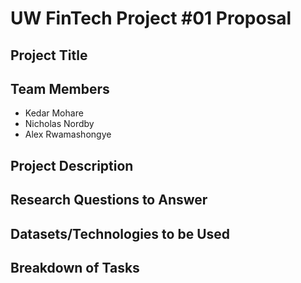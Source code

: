 # UW FinTech Project #01 Proposal 

## Project Title

## Team Members
* Kedar Mohare
* Nicholas Nordby 
* Alex Rwamashongye

## Project Description 


## Research Questions to Answer


## Datasets/Technologies to be Used 


## Breakdown of Tasks 